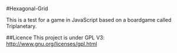 #Hexagonal-Grid

This is a test for a game in JavaScript based on a boardgame called Triplanetary.

##Licence
This project is under GPL V3: http://www.gnu.org/licenses/gpl.html